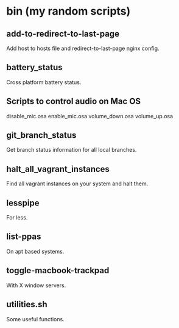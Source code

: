 # bin (my random scripts)

## add-to-redirect-to-last-page
Add host to hosts file and redirect-to-last-page nginx config.

## battery_status
Cross platform battery status.

## Scripts to control audio on Mac OS
disable_mic.osa
enable_mic.osa
volume_down.osa
volume_up.osa

## git_branch_status
Get branch status information for all local branches.

## halt_all_vagrant_instances
Find all vagrant instances on your system and halt them.

## lesspipe
For less.

## list-ppas
On apt based systems.

## toggle-macbook-trackpad
With X window servers.

## utilities.sh
Some useful functions.
